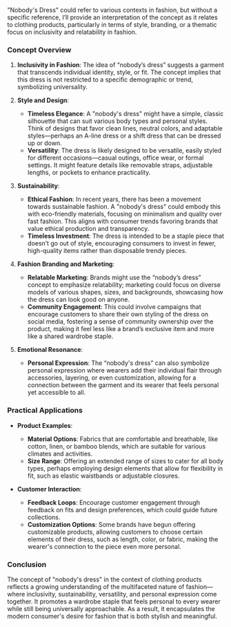 "Nobody's Dress" could refer to various contexts in fashion, but without a specific reference, I’ll provide an interpretation of the concept as it relates to clothing products, particularly in terms of style, branding, or a thematic focus on inclusivity and relatability in fashion. 

### Concept Overview

1. **Inclusivity in Fashion**: The idea of “nobody’s dress” suggests a garment that transcends individual identity, style, or fit. The concept implies that this dress is not restricted to a specific demographic or trend, symbolizing universality. 

2. **Style and Design**:
   - **Timeless Elegance**: A "nobody's dress" might have a simple, classic silhouette that can suit various body types and personal styles. Think of designs that favor clean lines, neutral colors, and adaptable styles—perhaps an A-line dress or a shift dress that can be dressed up or down.
   - **Versatility**: The dress is likely designed to be versatile, easily styled for different occasions—casual outings, office wear, or formal settings. It might feature details like removable straps, adjustable lengths, or pockets to enhance practicality.

3. **Sustainability**: 
   - **Ethical Fashion**: In recent years, there has been a movement towards sustainable fashion. A "nobody's dress" could embody this with eco-friendly materials, focusing on minimalism and quality over fast fashion. This aligns with consumer trends favoring brands that value ethical production and transparency.
   - **Timeless Investment**: The dress is intended to be a staple piece that doesn’t go out of style, encouraging consumers to invest in fewer, high-quality items rather than disposable trendy pieces.

4. **Fashion Branding and Marketing**:
   - **Relatable Marketing**: Brands might use the “nobody’s dress” concept to emphasize relatability; marketing could focus on diverse models of various shapes, sizes, and backgrounds, showcasing how the dress can look good on anyone.
   - **Community Engagement**: This could involve campaigns that encourage customers to share their own styling of the dress on social media, fostering a sense of community ownership over the product, making it feel less like a brand’s exclusive item and more like a shared wardrobe staple.

5. **Emotional Resonance**:
   - **Personal Expression**: The “nobody's dress” can also symbolize personal expression where wearers add their individual flair through accessories, layering, or even customization, allowing for a connection between the garment and its wearer that feels personal yet accessible to all.

### Practical Applications

- **Product Examples**:
  - **Material Options**: Fabrics that are comfortable and breathable, like cotton, linen, or bamboo blends, which are suitable for various climates and activities.
  - **Size Range**: Offering an extended range of sizes to cater for all body types, perhaps employing design elements that allow for flexibility in fit, such as elastic waistbands or adjustable closures.

- **Customer Interaction**:
  - **Feedback Loops**: Encourage customer engagement through feedback on fits and design preferences, which could guide future collections.
  - **Customization Options**: Some brands have begun offering customizable products, allowing customers to choose certain elements of their dress, such as length, color, or fabric, making the wearer's connection to the piece even more personal.

### Conclusion

The concept of "nobody's dress" in the context of clothing products reflects a growing understanding of the multifaceted nature of fashion—where inclusivity, sustainability, versatility, and personal expression come together. It promotes a wardrobe staple that feels personal to every wearer while still being universally approachable. As a result, it encapsulates the modern consumer's desire for fashion that is both stylish and meaningful.